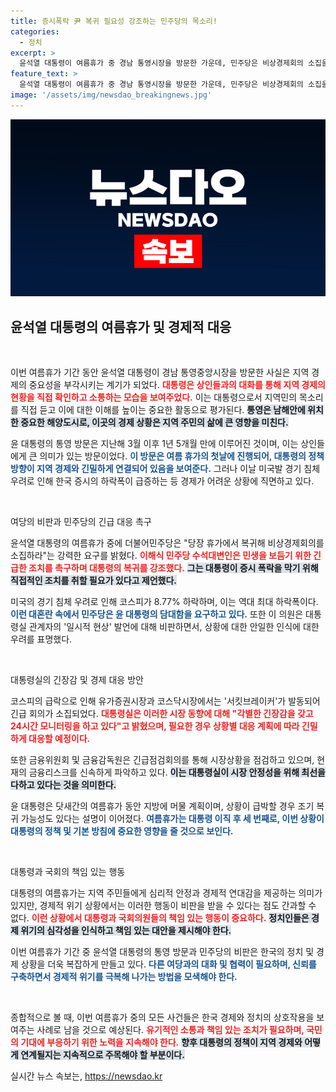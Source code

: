 ```yaml
---
title: 증시폭락 尹 복귀 필요성 강조하는 민주당의 목소리!
categories:
  - 정치
excerpt: >
  윤석열 대통령이 여름휴가 중 경남 통영시장을 방문한 가운데, 민주당은 비상경제회의 소집을 요구하며 증시 폭락 상황에 대한 책임을 촉구하고 나섰다. 코스피가 역대 최대 하락폭을 기록한 가운데, 시장의 긴장감이 고조되고 있다.
feature_text: >
  윤석열 대통령이 여름휴가 중 경남 통영시장을 방문한 가운데, 민주당은 비상경제회의 소집을 요구하며 증시 폭락 상황에 대한 책임을 촉구하고 나섰다. 코스피가 역대 최대 하락폭을 기록한 가운데, 시장의 긴장감이 고조되고 있다.
image: '/assets/img/newsdao_breakingnews.jpg'
---
```


<p><img src="/assets/img/newsdao_breakingnews.jpg" alt="ontimetimes 속보" /></p>

<h2 data-ke-size="size26">윤석열 대통령의 여름휴가 및 경제적 대응</h2>

<p data-ke-size="size16">&nbsp;</p>

<p>이번 여름휴가 기간 동안 윤석열 대통령이 경남 통영중앙시장을 방문한 사실은 지역 경제의 중요성을 부각시키는 계기가 되었다. <b><span style="color: #ee2323;">대통령은 상인들과의 대화를 통해 지역 경제의 현황을 직접 확인하고 소통하는 모습을 보여주었다.</span></b> 이는 대통령으로서 지역민의 목소리를 직접 듣고 이에 대한 이해를 높이는 중요한 활동으로 평가된다. <b><span style="background-color: #21538527;">통영은 남해안에 위치한 중요한 해양도시로, 이곳의 경제 상황은 지역 주민의 삶에 큰 영향을 미친다.</span></b> </p>

<p>윤 대통령의 통영 방문은 지난해 3월 이후 1년 5개월 만에 이루어진 것이며, 이는 상인들에게 큰 의미가 있는 방문이었다. <b><span style="color: #1a5490;">이 방문은 여름 휴가의 첫날에 진행되어, 대통령의 정책 방향이 지역 경제와 긴밀하게 연결되어 있음을 보여준다.</span></b> 그러나 이날 미국발 경기 침체 우려로 인해 한국 증시의 하락폭이 급증하는 등 경제가 어려운 상황에 직면하고 있다. </p>

<p data-ke-size="size16">&nbsp;</p>

<p>여당의 비판과 민주당의 긴급 대응 촉구</p>

<p>윤석열 대통령의 여름휴가 중에 더불어민주당은 "당장 휴가에서 복귀해 비상경제회의를 소집하라"는 강력한 요구를 밝혔다. <b><span style="color: #ee2323;">이해식 민주당 수석대변인은 민생을 보듬기 위한 긴급한 조치를 촉구하며 대통령의 복귀를 강조했다.</span></b> <b><span style="background-color: #21538527;">그는 대통령이 증시 폭락을 막기 위해 직접적인 조치를 취할 필요가 있다고 제언했다.</span></b> </p>

<p>미국의 경기 침체 우려로 인해 코스피가 8.77% 하락하며, 이는 역대 최대 하락폭이다. <b><span style="color: #1a5490;">이런 대혼란 속에서 민주당은 윤 대통령의 담대함을 요구하고 있다.</span></b> 또한 이 의원은 대통령실 관계자의 '일시적 현상' 발언에 대해 비판하면서, 상황에 대한 안일한 인식에 대한 우려를 표명했다.</p>

<p data-ke-size="size16">&nbsp;</p>

<p>대통령실의 긴장감 및 경제 대응 방안</p>

<p>코스피의 급락으로 인해 유가증권시장과 코스닥시장에서는 '서킷브레이커'가 발동되어 긴급 회의가 소집되었다. <b><span style="color: #ee2323;">대통령실은 이러한 시장 동향에 대해 "각별한 긴장감을 갖고 24시간 모니터링을 하고 있다"고 밝혔으며, 필요한 경우 상황별 대응 계획에 따라 긴밀하게 대응할 예정이다.</span></b> </p>

<p>또한 금융위원회 및 금융감독원은 긴급점검회의를 통해 시장상황을 점검하고 있으며, 현재의 금융리스크를 신속하게 파악하고 있다. <b><span style="background-color: #21538527;">이는 대통령실이 시장 안정성을 위해 최선을 다하고 있다는 것을 의미한다.</span></b> </p>

<p>윤 대통령은 닷새간의 여름휴가 동안 지방에 머물 계획이며, 상황이 급박할 경우 조기 복귀 가능성도 있다는 설명이 이어졌다. <b><span style="color: #1a5490;">여름휴가는 대통령 이직 후 세 번째로, 이번 상황이 대통령의 정책 및 기본 방침에 중요한 영향을 줄 것으로 보인다.</span></b> </p>

<p data-ke-size="size16">&nbsp;</p> 

<p>대통령과 국회의 책임 있는 행동</p>

<p>대통령의 여름휴가는 지역 주민들에게 심리적 안정과 경제적 연대감을 제공하는 의미가 있지만, 경제적 위기 상황에서는 이러한 행동이 비판을 받을 수 있다는 점도 간과할 수 없다. <b><span style="color: #ee2323;">이런 상황에서 대통령과 국회의원들의 책임 있는 행동이 중요하다.</span></b> <b><span style="background-color: #21538527;">정치인들은 경제 위기의 심각성을 인식하고 책임 있는 대안을 제시해야 한다.</span></b> </p>

<p>이번 여름휴가 기간 중 윤석열 대통령의 통영 방문과 민주당의 비판은 한국의 정치 및 경제 상황을 더욱 복잡하게 만들고 있다. <b><span style="color: #1a5490;">다른 여당과의 대화 및 협력이 필요하며, 신뢰를 구축하면서 경제적 위기를 극복해 나가는 방법을 모색해야 한다.</span></b> </p>

<p data-ke-size="size16">&nbsp;</p> 

<p>종합적으로 볼 때, 이번 여름휴가 중의 모든 사건들은 한국 경제와 정치의 상호작용을 보여주는 사례로 남을 것으로 예상된다. <b><span style="color: #ee2323;">유기적인 소통과 책임 있는 조치가 필요하며, 국민의 기대에 부응하기 위한 노력을 지속해야 한다.</span></b> <b><span style="background-color: #21538527;">향후 대통령의 정책이 지역 경제와 어떻게 연계될지는 지속적으로 주목해야 할 부분이다.</span></b></p>
실시간 뉴스 속보는, <a href="https://newsdao.kr" rel="dofollow">https://newsdao.kr</a>


